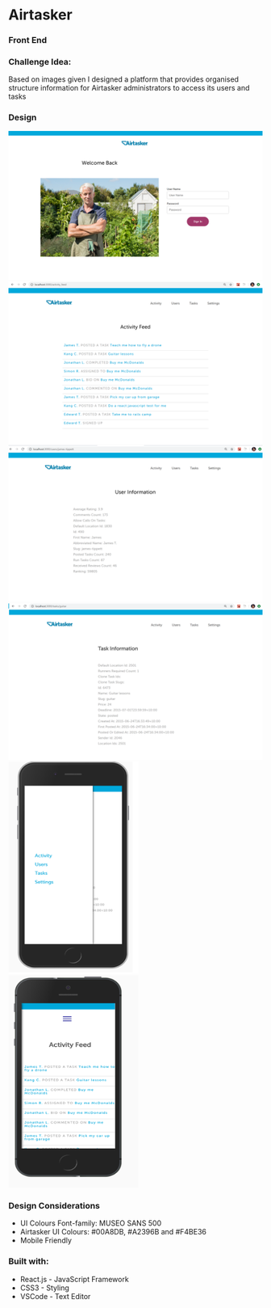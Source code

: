 # Airtasker

### Front End

### Challenge Idea: 
Based on images given I designed a platform that provides organised structure information for Airtasker administrators to access its users and tasks

### Design
<img src="design1.png">
<img src="design2.png">
<img src="design3.png">
<img src="design4.png">
<img src="design5.png" height="420" width="258">
<img src="design6.png" height="420" width="258">

### Design Considerations
* UI Colours Font-family: MUSEO SANS 500
* Airtasker UI Colours: #00A8DB, #A2396B and #F4BE36
* Mobile Friendly

### Built with:
* React.js - JavaScript Framework
* CSS3 - Styling
* VSCode - Text Editor



